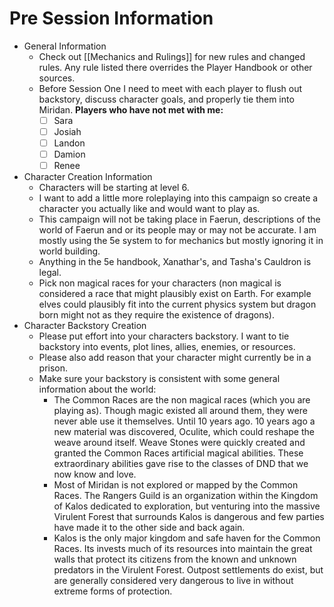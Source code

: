 # Pre Session Information
- General Information
	- Check out [[Mechanics and Rulings]] for new rules and changed rules. Any rule listed there overrides the Player Handbook or other sources.
	- Before Session One I need to meet with each player to flush out backstory, discuss character goals, and properly tie them into Miridan. **Players who have not met with me:**
		- [ ] Sara
		- [ ] Josiah
		- [ ] Landon
		- [ ] Damion
		- [ ] Renee
- Character Creation Information
	- Characters will be starting at level 6.
	- I want to add a little more roleplaying into this campaign so create a character you actually like and would want to play as.
	- This campaign will not be taking place in Faerun, descriptions of the world of Faerun and or its people may or may not be accurate. I am mostly using the 5e system to for mechanics but mostly ignoring it in world building.
	- Anything in the 5e handbook, Xanathar's, and Tasha's Cauldron is legal.
	- Pick non magical races for your characters (non magical is considered a race that might plausibly exist on Earth. For example elves could plausibly fit into the current physics system but dragon born might not as they require the existence of dragons).
- Character Backstory Creation
	- Please put effort into your characters backstory. I want to tie backstory into events, plot lines, allies, enemies, or resources.
	- Please also add reason that your character might currently be in a prison. 
	- Make sure your backstory is consistent with some general information about the world: 
		- The Common Races are the non magical races (which you are playing as). Though magic existed all around them, they were never able use it themselves. Until 10 years ago. 10 years ago a new material was discovered, Oculite, which could reshape the weave around itself. Weave Stones were quickly created and granted the Common Races artificial magical abilities. These extraordinary abilities gave rise to the classes of DND that we now know and love.
		- Most of Miridan is not explored or mapped by the Common Races. The Rangers Guild is an organization within the Kingdom of Kalos dedicated to exploration, but venturing into the massive Virulent Forest that surrounds Kalos is dangerous and few parties have made it to the other side and back again.
		- Kalos is the only major kingdom and safe haven for the Common Races. Its invests much of its resources into maintain the great walls that protect its citizens from the known and unknown predators in the Virulent Forest. Outpost settlements do exist, but are generally considered very dangerous to live in without extreme forms of protection.

